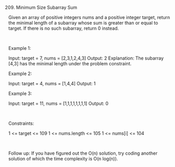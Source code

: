 209. Minimum Size Subarray Sum

Given an array of positive integers nums and a positive integer target, return the minimal length of a 
subarray
 whose sum is greater than or equal to target. If there is no such subarray, return 0 instead.

 

Example 1:

Input: target = 7, nums = [2,3,1,2,4,3]
Output: 2
Explanation: The subarray [4,3] has the minimal length under the problem constraint.


Example 2:

Input: target = 4, nums = [1,4,4]
Output: 1


Example 3:

Input: target = 11, nums = [1,1,1,1,1,1,1,1]
Output: 0


 

Constraints:

1 <= target <= 109
1 <= nums.length <= 105
1 <= nums[i] <= 104

 

Follow up: If you have figured out the O(n) solution, try coding another solution of which the time complexity is O(n log(n)).